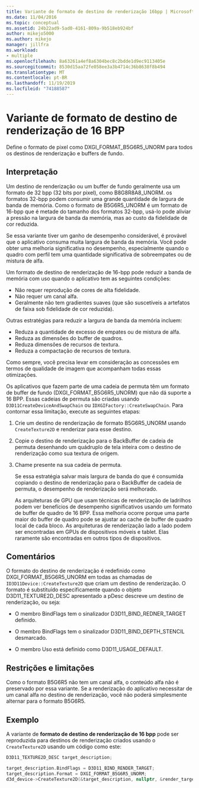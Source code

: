 ```yaml
---
title: Variante de formato de destino de renderização 16bpp | Microsoft Docs
ms.date: 11/04/2016
ms.topic: conceptual
ms.assetid: 24b22ad9-5ad0-4161-809a-9b518eb924bf
author: mikejo5000
ms.author: mikejo
manager: jillfra
ms.workload:
- multiple
ms.openlocfilehash: 8a63261a4ef8a6304bec8c2bdde1d9ec9113405e
ms.sourcegitcommit: 8530d15aa72fe058ee3a3b4714c36b8638f8b494
ms.translationtype: MT
ms.contentlocale: pt-BR
ms.lasthandoff: 11/19/2019
ms.locfileid: "74188587"
---
```

# <a name="16-bpp-render-target-format-variant"></a>Variante de formato de destino de renderização de 16 BPP
Define o formato de pixel como DXGI_FORMAT_B5G6R5_UNORM para todos os destinos de renderização e buffers de fundo.

## <a name="interpretation"></a>Interpretação
 Um destino de renderização ou um buffer de fundo geralmente usa um formato de 32 bpp (32 bits por pixel), como B8G8R8A8_UNORM. os formatos 32-bpp podem consumir uma grande quantidade de largura de banda de memória. Como o formato de B5G6R5_UNORM é um formato de 16-bpp que é metade do tamanho dos formatos 32-bpp, usá-lo pode aliviar a pressão na largura de banda da memória, mas ao custo da fidelidade de cor reduzida.

 Se essa variante tiver um ganho de desempenho considerável, é provável que o aplicativo consuma muita largura de banda da memória. Você pode obter uma melhoria significativa no desempenho, especialmente quando o quadro com perfil tem uma quantidade significativa de sobreempates ou de mistura de alfa.

Um formato de destino de renderização de 16-bpp pode reduzir a banda de memória com uso quando o aplicativo tem as seguintes condições:
- Não requer reprodução de cores de alta fidelidade.
- Não requer um canal alfa.
- Geralmente não tem gradientes suaves (que são suscetíveis a artefatos de faixa sob fidelidade de cor reduzida).

Outras estratégias para reduzir a largura de banda da memória incluem:
- Reduza a quantidade de excesso de empates ou de mistura de alfa.
- Reduza as dimensões do buffer de quadros.
- Reduza dimensões de recursos de textura.
- Reduza a compactação de recursos de textura.

Como sempre, você precisa levar em consideração as concessões em termos de qualidade de imagem que acompanham todas essas otimizações.

Os aplicativos que fazem parte de uma cadeia de permuta têm um formato de buffer de fundo (DXGI_FORMAT_B5G6R5_UNORM) que não dá suporte a 16 BPP. Essas cadeias de permuta são criadas usando `D3D11CreateDeviceAndSwapChain` ou `IDXGIFactory::CreateSwapChain`. Para contornar essa limitação, execute as seguintes etapas:
1. Crie um destino de renderização de formato B5G6R5_UNORM usando `CreateTexture2D` e renderizar para esse destino.
2. Copie o destino de renderização para o BackBuffer de cadeia de permuta desenhando um quádruplo de tela inteira com o destino de renderização como sua textura de origem.
3. Chame presente na sua cadeia de permuta.

   Se essa estratégia salvar mais largura de banda do que é consumida copiando o destino de renderização para o BackBuffer de cadeia de permuta, o desempenho de renderização será melhorado.

   As arquiteturas de GPU que usam técnicas de renderização de ladrilhos podem ver benefícios de desempenho significativos usando um formato de buffer de quadro de 16 BPP. Essa melhoria ocorre porque uma parte maior do buffer de quadro pode se ajustar ao cache de buffer de quadro local de cada bloco. As arquiteturas de renderização lado a lado podem ser encontradas em GPUs de dispositivos móveis e tablet. Elas raramente são encontradas em outros tipos de dispositivos.

## <a name="remarks"></a>Comentários
 O formato do destino de renderização é redefinido como DXGI_FORMAT_B5G6R5_UNORM em todas as chamadas de `ID3D11Device::CreateTexture2D` que criam um destino de renderização. O formato é substituído especificamente quando o objeto D3D11_TEXTURE2D_DESC apresentado a pDesc descreve um destino de renderização, ou seja:

- O membro BindFlags tem o sinalizador D3D11_BIND_REDNER_TARGET definido.

- O membro BindFlags tem o sinalizador D3D11_BIND_DEPTH_STENCIL desmarcado.

- O membro Uso está definido como D3D11_USAGE_DEFAULT.

## <a name="restrictions-and-limitations"></a>Restrições e limitações
 Como o formato B5G6R5 não tem um canal alfa, o conteúdo alfa não é preservado por essa variante. Se a renderização do aplicativo necessitar de um canal alfa no destino de renderização, você não poderá simplesmente alternar para o formato B5G6R5.

## <a name="example"></a>Exemplo
 A variante de **formato de destino de renderização de 16 bpp** pode ser reproduzida para destinos de renderização criados usando o `CreateTexture2D` usando um código como este:

```cpp
D3D11_TEXTURE2D_DESC target_description;

target_description.BindFlags = D3D11_BIND_RENDER_TARGET;
target_description.Format = DXGI_FORMAT_B5G6R5_UNORM;
d3d_device->CreateTexture2D(&target_description, nullptr, &render_target);
```
